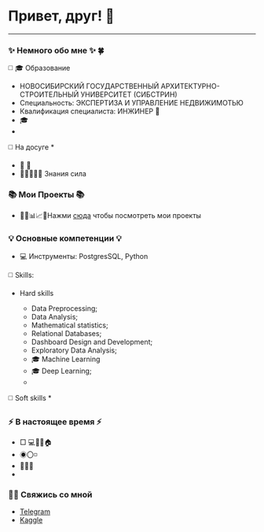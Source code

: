 # Привет, друг! 👋
---


### ✨ Немного обо мне ✨ 🍀
◻️ 🎓 Образование
  * НОВОСИБИРСКИЙ ГОСУДАРСТВЕННЫЙ АРХИТЕКТУРНО-СТРОИТЕЛЬНЫЙ УНИВЕРСИТЕТ (СИБСТРИН)
  * Специальность: ЭКСПЕРТИЗА И УПРАВЛЕНИЕ НЕДВИЖИМОТЬЮ
  *  Квалификация специалиста: ИНЖИНЕР 📐
* 🎓
*  
◻️ На досуге
* 
* 🏃   📖
* 👨‍💻👩‍🎓💪 Знания сила

### 📚 Мои Проекты 📚

* 👨‍💼📊📈📁Нажми [сюда]() чтобы посмотреть мои проекты
### 

### 💡 Основные компетенции 💡
* 💻 Инструменты: PostgresSQL, Python
  
◻️ Skills:

  * Hard skills
  
    * Data Preprocessing; 
    * Data Analysis;
    * Mathematical statistics;
    * Relational Databases;
    * Dashboard Design and Development;
    * Exploratory Data Analysis;
    * 🎓 Machine Learning
    * 🎓 Deep Learning;
    * 
  ◻️ Soft skills
    *
    

### ⚡️ В настоящее время ⚡️
- □ 💻📱🧑🏠
- ◉〇◽
- 🧑🏼‍🎓
- 

### 🙌🏻 Свяжись со мной
- [Telegram]()
- [Kaggle]()
